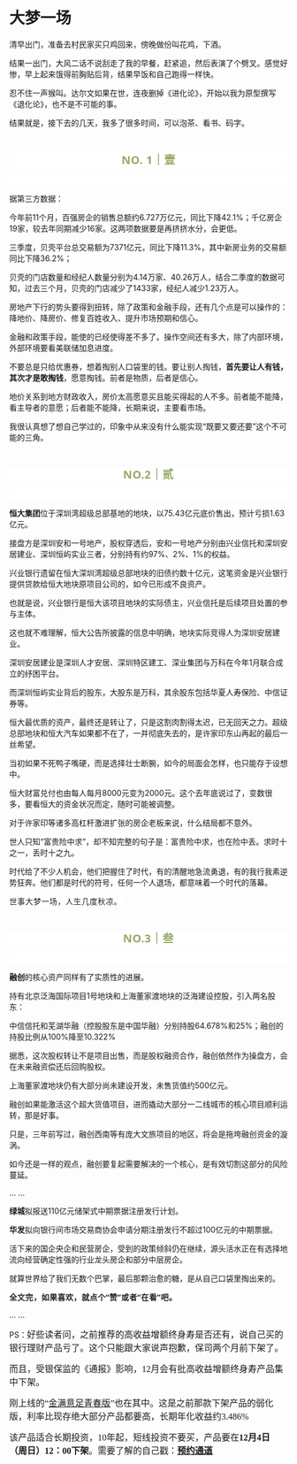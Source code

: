 # 大梦一场

<p style="visibility: visible;">清早出门，准备去村民家买只鸡回来，傍晚做份叫花鸡，下酒。</p><p style="visibility: visible;">结果一出门，大风二话不说刮走了我的早餐，赶紧追，然后表演了个劈叉。感觉好惨，早上起来饿得前胸贴后背，结果早饭和自己跑得一样快。</p><p style="visibility: visible;">忍不住一声猴叫。达尔文如果在世，连夜删掉《进化论》，开始以我为原型撰写《退化论》，也不是不可能的事。<br style="visibility: visible;"></p><p style="visibility: visible;">结果就是，接下去的几天，我多了很多时间，可以泡茶、看书、码字。</p><p style="visibility: visible;"><br style="visibility: visible;"></p><p style="outline: 0px;max-width: 100%;color: rgb(34, 34, 34);letter-spacing: 0.544px;white-space: normal;font-family: -apple-system-font, system-ui, &quot;Helvetica Neue&quot;, &quot;PingFang SC&quot;, &quot;Hiragino Sans GB&quot;, &quot;Microsoft YaHei UI&quot;, &quot;Microsoft YaHei&quot;, Arial, sans-serif;background-color: rgb(255, 255, 255);text-align: center;visibility: visible;box-sizing: border-box !important;overflow-wrap: break-word !important;"><span style="outline: 0px;max-width: 100%;font-weight: bold;line-height: 25px;color: rgb(149, 169, 103);font-size: 20px;visibility: visible;box-sizing: border-box !important;overflow-wrap: break-word !important;">NO. 1｜壹</span></p><p style="outline: 0px;max-width: 100%;color: rgb(34, 34, 34);letter-spacing: 0.544px;white-space: normal;font-family: -apple-system-font, system-ui, &quot;Helvetica Neue&quot;, &quot;PingFang SC&quot;, &quot;Hiragino Sans GB&quot;, &quot;Microsoft YaHei UI&quot;, &quot;Microsoft YaHei&quot;, Arial, sans-serif;background-color: rgb(255, 255, 255);text-align: center;visibility: visible;box-sizing: border-box !important;overflow-wrap: break-word !important;"><br style="outline: 0px;max-width: 100%;visibility: visible;box-sizing: border-box !important;overflow-wrap: break-word !important;"></p><p style="visibility: visible;">据第三方数据：</p><p style="visibility: visible;">今年前11个月，百强房企的销售总额约6.727万亿元，同比下降42.1%；千亿房企19家，较去年同期减少16家。这两项数据要是再挤挤水分，会更低。<br style="visibility: visible;"></p><p style="visibility: visible;">三季度，贝壳平台总交易额为7371亿元，同比下降11.3%，其中新房业务的交易额同比下降36.2%；</p><p style="visibility: visible;">贝壳的门店数量和经纪人数量分别为4.14万家、40.26万人，结合二季度的数据可知，过去三个月，贝壳的门店减少了1433家，经纪人减少1.23万人。<br style="visibility: visible;"></p><p style="visibility: visible;">房地产下行的势头要得到扭转，除了政策和金融手段，还有几个点是可以操作的：降地价、降房价、修复百姓收入、提升市场预期和信心。</p><p style="visibility: visible;">金融和政策手段，能使的已经使得差不多了。操作空间还有多大，除了内部环境，外部环境要看美联储加息进度。</p><p style="visibility: visible;">不要总是只给优惠券，想着掏别人口袋里的钱。要让别人掏钱，<strong style="visibility: visible;">首先要让人有钱，其次才是敢掏钱</strong>，愿意掏钱。前者是物质，后者是信心。</p><p style="visibility: visible;">地价关系到地方财政收入，房价太高愿意买且能买得起的人不多。前者能不能降，看主导者的意愿；后者能不能降，长期来说，主要看市场。</p><p style="visibility: visible;">我很认真想了想自己学过的，印象中从来没有什么能实现“既要又要还要”这个不可能的三角。</p><p style="visibility: visible;"><br style="visibility: visible;"></p><p style="outline: 0px;max-width: 100%;color: rgb(34, 34, 34);letter-spacing: 0.544px;white-space: normal;font-family: -apple-system-font, system-ui, &quot;Helvetica Neue&quot;, &quot;PingFang SC&quot;, &quot;Hiragino Sans GB&quot;, &quot;Microsoft YaHei UI&quot;, &quot;Microsoft YaHei&quot;, Arial, sans-serif;background-color: rgb(255, 255, 255);text-align: center;visibility: visible;box-sizing: border-box !important;overflow-wrap: break-word !important;"><span style="outline: 0px;max-width: 100%;font-weight: bold;line-height: 25px;color: rgb(149, 169, 103);font-size: 20px;visibility: visible;box-sizing: border-box !important;overflow-wrap: break-word !important;">NO.2｜贰</span></p><p style="outline: 0px;max-width: 100%;color: rgb(34, 34, 34);letter-spacing: 0.544px;white-space: normal;font-family: -apple-system-font, system-ui, &quot;Helvetica Neue&quot;, &quot;PingFang SC&quot;, &quot;Hiragino Sans GB&quot;, &quot;Microsoft YaHei UI&quot;, &quot;Microsoft YaHei&quot;, Arial, sans-serif;background-color: rgb(255, 255, 255);text-align: center;visibility: visible;box-sizing: border-box !important;overflow-wrap: break-word !important;"><br style="outline: 0px;max-width: 100%;visibility: visible;box-sizing: border-box !important;overflow-wrap: break-word !important;"></p><p><strong>恒大集团</strong>位于深圳湾超级总部基地的地块，以75.43亿元底价售出，预计亏损1.63亿元。<br></p><p>接盘方是深圳安和一号地产，股权穿透后，安和一号地产分别由兴业信托和深圳安居建业、深圳恒屿实业三者，分别持有约97%、2%、1%的权益。<br></p><p>兴业银行遗留在恒大深圳湾超级总部地块的旧债约数十亿元，这笔资金是兴业银行提供贷款给恒大地块原项目公司的，如今已形成不良资产。</p><p>也就是说，兴业银行是恒大该项目地块的实际债主，兴业信托是后续项目处置的参与主体。</p><p>这也就不难理解，恒大公告所披露的信息中明确，地块实际竞得人为深圳安居建业。</p><p>深圳安居建业是深圳人才安居、深圳特区建工、深业集团与万科在今年1月联合成立的纾困平台。<br></p><p>而深圳恒屿实业背后的股东，大股东是万科，其余股东包括华夏人寿保险、中信证券等。</p><p>恒大最优质的资产，最终还是转让了，只是这割肉割得太迟，已无回天之力。超级总部地块和恒大汽车如果都不在了，一并彻底失去的，是许家印东山再起的最后一丝希望。</p><p>当初如果不死鸭子嘴硬，而是选择壮士断腕，如今的局面会怎样，也只能存于设想中。<br></p><p>恒大财富兑付也由每人每月8000元变为2000元。这个去年底说过了，变数很多，要看恒大的资金状况而定，随时可能被调整。</p><p>对于许家印等诸多高杠杆激进扩张的房企老板来说，什么结局都不意外。</p><p>世人只知“富贵险中求”，却不知完整的句子是：富贵险中求，也在险中丢。求时十之一，丢时十之九。</p><p>时代给了不少人机会，他们把握住了时代，有的清醒地急流勇退，有的我行我素逆势狂奔。他们都是时代的符号，任何一个人退场，都意味着一个时代的落幕。</p><p><span style="color: rgb(34, 34, 34);font-family: system-ui, -apple-system, BlinkMacSystemFont, &quot;Helvetica Neue&quot;, &quot;PingFang SC&quot;, &quot;Hiragino Sans GB&quot;, &quot;Microsoft YaHei UI&quot;, &quot;Microsoft YaHei&quot;, Arial, sans-serif;letter-spacing: 0.544px;background-color: rgb(255, 255, 255);">世事大梦一场，人生几度秋凉。</span></p><p><br></p><p style="outline: 0px;max-width: 100%;color: rgb(34, 34, 34);letter-spacing: 0.544px;white-space: normal;font-family: -apple-system-font, system-ui, &quot;Helvetica Neue&quot;, &quot;PingFang SC&quot;, &quot;Hiragino Sans GB&quot;, &quot;Microsoft YaHei UI&quot;, &quot;Microsoft YaHei&quot;, Arial, sans-serif;background-color: rgb(255, 255, 255);text-align: center;visibility: visible;box-sizing: border-box !important;overflow-wrap: break-word !important;"><span style="outline: 0px;max-width: 100%;font-weight: bold;line-height: 25px;color: rgb(149, 169, 103);font-size: 20px;visibility: visible;box-sizing: border-box !important;overflow-wrap: break-word !important;">NO.3｜叁</span></p><p style="outline: 0px;max-width: 100%;color: rgb(34, 34, 34);letter-spacing: 0.544px;white-space: normal;font-family: -apple-system-font, system-ui, &quot;Helvetica Neue&quot;, &quot;PingFang SC&quot;, &quot;Hiragino Sans GB&quot;, &quot;Microsoft YaHei UI&quot;, &quot;Microsoft YaHei&quot;, Arial, sans-serif;background-color: rgb(255, 255, 255);text-align: center;visibility: visible;box-sizing: border-box !important;overflow-wrap: break-word !important;"><br style="outline: 0px;max-width: 100%;visibility: visible;box-sizing: border-box !important;overflow-wrap: break-word !important;"></p><p><strong>融创</strong>的核心资产同样有了实质性的进展。</p><p>持有北京泛海国际项目1号地块和上海董家渡地块的泛海建设控股，引入两名股东：</p><p>中信信托和芜湖华融（控股股东是中国华融）分别持股64.678%和25%；融创的持股比例从100%降至10.322%<br></p><p>据悉，这次股权转让不是项目出售，而是股权融资合作，融创依然作为操盘方，会在未来融资偿还后回购股权。</p><p>上海董家渡地块仍有大部分尚未建设开发，未售货值约500亿元。<br></p><p>融创如果能激活这个超大货值项目，进而撬动大部分一二线城市的核心项目顺利运转，那是好事。</p><p>只是，三年前写过，融创西南等有庞大文旅项目的地区，将会是拖垮融创资金的漩涡。</p><p>如今还是一样的观点，融创要复起需要解决的一个核心，是有效切割这部分的风险蔓延。</p><p>... ...<br></p><p><strong>绿城</strong>拟报送110亿元储架式中期票据注册发行计划。</p><p><strong>华发</strong>拟向银行间市场交易商协会申请分期注册发行不超过100亿元的中期票据。</p><p>活下来的国企央企和民营房企，受到的政策倾斜仍在继续，源头活水正在有选择地流向经营确定性强的行业龙头房企和部分中层房企。</p><p>就算世界给了我们无数个巴掌，最后那颗治愈的糖，是从自己口袋里掏出来的。</p><p><strong style="outline: 0px;max-width: 100%;color: rgb(34, 34, 34);font-family: system-ui, -apple-system, BlinkMacSystemFont, &quot;Helvetica Neue&quot;, &quot;PingFang SC&quot;, &quot;Hiragino Sans GB&quot;, &quot;Microsoft YaHei UI&quot;, &quot;Microsoft YaHei&quot;, Arial, sans-serif;letter-spacing: 0.544px;white-space: normal;background-color: rgb(255, 255, 255);font-size: 16px;box-sizing: border-box !important;overflow-wrap: break-word !important;"><span style="outline: 0px;max-width: 100%;font-size: 14px;box-sizing: border-box !important;overflow-wrap: break-word !important;">全文完，如果喜欢，就点个“赞”或者“在看”吧。</span></strong></p><p>... ...<br></p><p>PS：<span style="font-size: 16px;">好些读者问，之前推荐的<span style="font-family: 微软雅黑;">高收益增额终身寿是否还有，说自己买的银行理财产品亏了。这个只能跟大家说声抱歉，保司两个月前下架了。</span></span></p><p><span style="font-family: 微软雅黑;font-size: 16px;">而且，受银保监的《通报》影响，12月会有批高收益增额终身寿产品集中下架。</span></p><p><span style="font-family: 微软雅黑;font-size: 16px;">刚上线的“<a class="weapp_text_link js_weapp_entry wx_tap_link js_wx_tap_highlight" data-miniprogram-appid="wxe186f230ce102b30" data-miniprogram-path="/pages/navigate/navigate?id=1073426&amp;path=https%3A%2F%2Fcps.qixin18.com%2Fm%2Fapps%2Fcps%2Ftjq1073426%2Foffline%2Fdetail%3FplanId%3D129460%26productId%3D104515%26promote%3D1" data-miniprogram-nickname="保险精品汇" href="" data-miniprogram-type="text" data-miniprogram-servicetype="">金满意足青春版</a>”也在其中。这是之前那款下架产品的弱化版，利率比现存绝大部分产品都要高，长期年化收益约3.486%</span></p><p style="margin-bottom: 0px;"><span style="font-size: 16px;font-family: 微软雅黑;">该产品适合长期投资，10年起，短线投资不要买，产品要在<strong>12月4日（周日）12：00下架</strong>。需要了解的自己戳：<a class="weapp_text_link js_weapp_entry wx_tap_link js_wx_tap_highlight" data-miniprogram-appid="wxe186f230ce102b30" data-miniprogram-path="/pages/navigate/navigate?id=1073426&amp;path=https%3A%2F%2Fmarket.qixin18.com%2Ftjq1073426%2Freservation%3Fentrance%3D1021%26activityKey%3DBz2uma%26type%3D1%26createTime%3D1669942994662%26createTime%3D1669942995755%26linkId%3D929%26taskId%3D122" data-miniprogram-nickname="保险精品汇" href="" data-miniprogram-type="text" data-miniprogram-servicetype=""><strong>预约通道</strong></a></span></p><p style="display: none;"><mp-style-type data-value="3"></mp-style-type></p>
